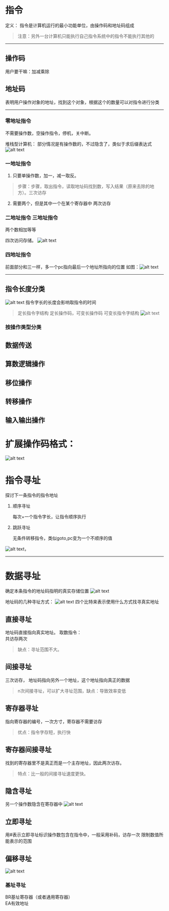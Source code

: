 # 指令 #

定义：
指令是计算机运行的最小功能单位，由操作码和地址码组成  
>注意：另外一台计算机只能执行自己指令系统中的指令不能执行其他的



---
## 操作码

用户要干嘛：加减乘除


## 地址码

表明用户操作对象的地址，找到这个对象，根据这个的数量可以对指令进行分类

---
### 零地址指令

不需要操作数，空操作指令，停机，关中断。

堆栈型计算机：
部分情况是有操作数的，不过隐含了，类似于求后缀表达式
![alt text](image.png)

### 一地址指令

1. 只要单操作数，加一，减一取反。
>步骤：步骤，取出指令，读取地址码找到数，写入结果（原来去除的地方）。三次访存


2. 需要两个，但是其中一个在某个寄存器中
两次访存


### 二地址指令 三地址指令

两个数相加等等

四次访问存储。
![alt text](image-1.png)


### 四地址指令

前面部分和三一样，多一个pc指向最后一个地址所指向的位置
如图：![alt text](image-2.png)


---
## 指令长度分类

![alt text](image-4.png)
指令字长的长度会影响取指令的时间

>定长指令字结构
定长操作码，可变长操作码
>可变长指令字结构
![alt text](image-3.png)


### 按操作类型分类

## 数据传送

## 算数逻辑操作

## 移位操作

## 转移操作

## 输入输出操作

# 扩展操作码格式：
![alt text](image-5.png)



# 指令寻址
探讨下一条指令的指令地址

1. 顺序寻址
   
   每次+一个指令字长，让指令顺序执行
2. 跳跃寻址

    无条件转移指令，类似goto,pc变为一个不顺序的值
    
![alt text](image-6.png)，

---

# 数据寻址
确定本条指令的地址码指明的真实存储位置
![alt text](image-7.png)

地址码的几种寻址方式：
![alt text](image-8.png)
四个比特来表示使用什么方式找寻真实地址

## 直接寻址
地址码直接指向真实地址。
取数指令：  
共访存两次
>缺点：寻址范围不大。

## 间接寻址
三次访存，
地址码指向另外一个地址，这个地址指向真正的数据  
>n次间接寻址，可以扩大寻址范围，缺点：导致效率变低

## 寄存器寻址
指向寄存器的编号，一次方寸，寄存器不需要访存
>优点：指令字存短，执行快

## 寄存器间接寻址
找到的寄存器里不是真正而是一个主存地址，因此两次访存。
>特点：比一般的间接寻址速度更快。

## 隐含寻址
另一个操作数隐含在寄存器中
![alt text](image-9.png)

## 立即寻址
用#表示立即寻址标识操作数包含在指令中，一般采用补码，访存一次
限制数值所能表示的范围


## 偏移寻址
![alt text](image-10.png)
### 基址寻址
BR基址寄存器（或者通用寄存器）  
EA有效地址






